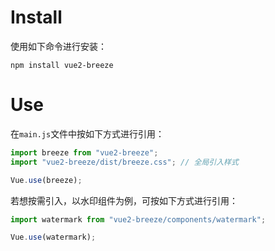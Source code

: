 # Install

使用如下命令进行安装：

```
npm install vue2-breeze
```

# Use

在`main.js`文件中按如下方式进行引用：

```js
import breeze from "vue2-breeze";
import "vue2-breeze/dist/breeze.css"; // 全局引入样式

Vue.use(breeze);
```

若想按需引入，以水印组件为例，可按如下方式进行引用：

```js
import watermark from "vue2-breeze/components/watermark";

Vue.use(watermark);
```
